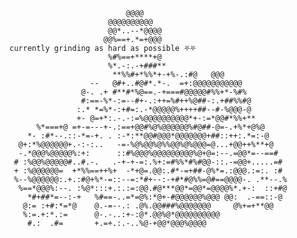                               @@@@                                
                          @@@@@@@@@@                              
                          @@*..--*@@@@                            
                         @@%==+.*=+@@@                                currently grinding as hard as possible ⛧⛧
                          %#%==+****+@                            
                          %*.-:.-+###**                           
                           **%%#+*%%*+-+%-.:#@   @@@              
                      --   @#+..#@#*.*-.  =+:@@@@@@@@@@@          
                    @-. .+ #**#*%@==.-+===#@@@@@#%%+*-%#%         
                    #:==-%*-:=--#+-.:++=%#++%@##-:.+##%%#@        
                   :.* *=%*-:+#=:.-*@@@@@%++++##--#-%@@@-@        
                   +- @=+*:.-.-:=%@@@@@@@@@@*+-:=*@@#*%%+**       
          %*===+@ =+-=---+-.:==+@@#%@%@@@@@@%#@##-@=-.+%*+@%@     
        *- :#*--.::-*=-+. . :-*:**@@#@@@*@@@@@@@+##::++:.*=:-@    
      @+:*%@@@@@@+.-:-:..   -=-%@%@@%@%%@@%@%@@@=@...+@@++%**+@   
      -.*@@@%@@@@@%:+:      ::#%@@@%@@@@@@@@@%@+@=:--.=@@*=--==#  
     # :%@@%@@@@@#..#.-.   .-+-+-=:.%+:=#%%*#%#@@-::.-=@@+.....=# 
     + :%@@@@@@=  +*%%==++%+  -*+@=.@@:.#*-=+##-@%*=.:@@@.:=:. :# 
     %--%@@@@@@:.+.:#@+%*-=::--=:*#+--:-+#*#@%%=@#==@@@@-. .**--.%
      %==*@@@%:--. :%@*:::+.:.:=:@@.#@***@@*=@@*=@@@@%*.+-:  ::+#@
        *#+##*=--:-+   %#==-..=*=@%:*@+-#@@@@@@%@@@ @@:  .-==::-@ 
       @:= :+#:*=*@    @.-=--.: .@%.@@###%@@@@@@@     @%+=+**@@   
       %:=.+:*.:=      @-.-..:+-:@*.@@%@*@@@@@@@@@@               
        #.:  .#=       +.=+.:.-..%@-+@@*@@@%@@@@                  

